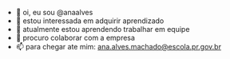 - 👋 oi, eu sou @anaalves 
- 👀 estou interessada em adquirir aprendizado 
- 🌱 atualmente estou aprendendo trabalhar em equipe
- 💞️ procuro colaborar com a empresa
- 📫 para chegar ate mim: ana.alves.machado@escola.pr.gov.br

<!---
anaalves12/anaalves12 is a ✨ special ✨ repository because its `README.md` (this file) appears on your GitHub profile.
You can click the Preview link to take a look at your changes.
--->
